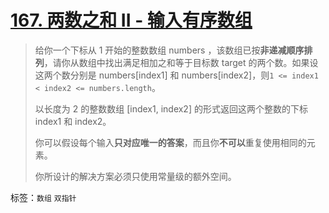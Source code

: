 # [167. 两数之和 II - 输入有序数组](https://leetcode.cn/problems/two-sum-ii-input-array-is-sorted/)

> 给你一个下标从 1 开始的整数数组 numbers ，该数组已按**非递减顺序排列**，请你从数组中找出满足相加之和等于目标数 target 的两个数。如果设这两个数分别是 numbers[index1] 和 numbers[index2]，则`1 <= index1 < index2 <= numbers.length`。
>
> 以长度为 2 的整数数组 [index1, index2] 的形式返回这两个整数的下标 index1 和 index2。
>
> 你可以假设每个输入**只对应唯一的答案**，而且你**不可以**重复使用相同的元素。
>
> 你所设计的解决方案必须只使用常量级的额外空间。

标签：`数组` `双指针`
